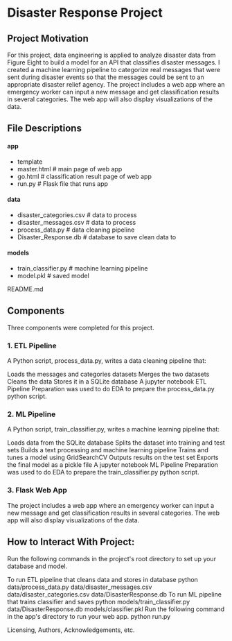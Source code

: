 # Disaster Response Project

## Project Motivation
For this project, data engineering  is applied to analyze disaster data from Figure Eight to build a model for an API that classifies disaster messages. I created a machine learning pipeline to categorize real messages that were sent during disaster events so that the messages could be sent to an appropriate disaster relief agency. The project includes a web app where an emergency worker can input a new message and get classification results in several categories. The web app will also display visualizations of the data.

## File Descriptions
#### app

- template
- master.html # main page of web app
- go.html # classification result page of web app
- run.py # Flask file that runs app

#### data

- disaster_categories.csv # data to process
- disaster_messages.csv # data to process
- process_data.py # data cleaning pipeline
- Disaster_Response.db # database to save clean data to

#### models

- train_classifier.py # machine learning pipeline
- model.pkl # saved model

README.md

## Components
Three components were completed for this project.

### 1. ETL Pipeline
A Python script, process_data.py, writes a data cleaning pipeline that:

Loads the messages and categories datasets
Merges the two datasets
Cleans the data
Stores it in a SQLite database
A jupyter notebook ETL Pipeline Preparation was used to do EDA to prepare the process_data.py python script.

### 2. ML Pipeline
A Python script, train_classifier.py, writes a machine learning pipeline that:

Loads data from the SQLite database
Splits the dataset into training and test sets
Builds a text processing and machine learning pipeline
Trains and tunes a model using GridSearchCV
Outputs results on the test set
Exports the final model as a pickle file
A jupyter notebook ML Pipeline Preparation was used to do EDA to prepare the train_classifier.py python script.

### 3. Flask Web App
The project includes a web app where an emergency worker can input a new message and get classification results in several categories. The web app will also display visualizations of the data. 

## How to Interact With Project:
Run the following commands in the project's root directory to set up your database and model.

To run ETL pipeline that cleans data and stores in database python data/process_data.py data/disaster_messages.csv data/disaster_categories.csv data/DisasterResponse.db
To run ML pipeline that trains classifier and saves python models/train_classifier.py data/DisasterResponse.db models/classifier.pkl
Run the following command in the app's directory to run your web app. python run.py

Licensing, Authors, Acknowledgements, etc.
